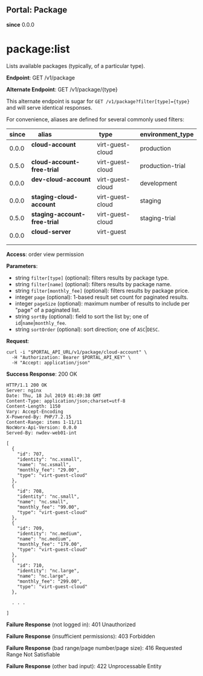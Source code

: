 Portal: Package
---------------

**since** 0.0.0

package:list
============

Lists available packages (typically, of a particular type).

**Endpoint**:  GET /v1/package

**Alternate Endpoint**:  GET /v1/package/{type}

This alternate endpoint is sugar for `GET /v1/package?filter[type]={type}` and will serve identical responses.

For convenience, aliases are defined for several commonly used filters:

| since | **alias**                      | type             | environment_type |
|-------|--------------------------------|------------------|------------------|
| 0.0.0 | **cloud-account**              | virt-guest-cloud | production       |
| 0.5.0 | **cloud-account-free-trial**   | virt-guest-cloud | production-trial |
| 0.0.0 | **dev-cloud-account**          | virt-guest-cloud | development      |
| 0.0.0 | **staging-cloud-account**      | virt-guest-cloud | staging          |
| 0.5.0 | **staging-account-free-trial** | virt-guest-cloud | staging-trial    |
| 0.0.0 | **cloud-server**               | virt-guest       |                  |

**Access**: order view permission

**Parameters**:
- string `filter[type]` (optional): filters results by package type.
- string `filter[name]` (optional): filters results by package name.
- string `filter[monthly_fee]` (optional): filters results by package price.
- integer `page` (optional): 1-based result set count for paginated results.
- integer `pageSize` (optional): maximum number of results to include per "page" of a paginated list.
- string `sortBy` (optional): field to sort the list by; one of `id`|`name`|`monthly_fee`.
- string `sortOrder` (optional): sort direction; one of `ASC`|`DESC`.

**Request**:
```
curl -i "$PORTAL_API_URL/v1/package/cloud-account" \
  -H "Authorization: Bearer $PORTAL_API_KEY" \
  -H "Accept: application/json"
```

**Success Response**: 200 OK
```
HTTP/1.1 200 OK
Server: nginx
Date: Thu, 18 Jul 2019 01:49:38 GMT
Content-Type: application/json;charset=utf-8
Content-Length: 1150
Vary: Accept-Encoding
X-Powered-By: PHP/7.2.15
Content-Range: items 1-11/11
NocWorx-Api-Version: 0.0.0
Served-By: nwdev-web01-int

[
  {
    "id": 707,
    "identity": "nc.xsmall",
    "name": "nc.xsmall",
    "monthly_fee": "29.00",
    "type": "virt-guest-cloud"
  },
  {
    "id": 708,
    "identity": "nc.small",
    "name": "nc.small",
    "monthly_fee": "99.00",
    "type": "virt-guest-cloud"
  },
  {
    "id": 709,
    "identity": "nc.medium",
    "name": "nc.medium",
    "monthly_fee": "179.00",
    "type": "virt-guest-cloud"
  },
  {
    "id": 710,
    "identity": "nc.large",
    "name": "nc.large",
    "monthly_fee": "299.00",
    "type": "virt-guest-cloud"
  },

  . . .

]
```

**Failure Response** (not logged in): 401 Unauthorized

**Failure Response** (insufficient permissions): 403 Forbidden

**Failure Response** (bad range/page number/page size): 416 Requested Range Not Satisfiable

**Failure Response** (other bad input): 422 Unprocessable Entity
